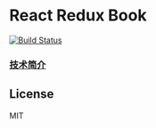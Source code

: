 # React Redux Book

[![Build Status](https://travis-ci.org/lewis617/react-redux-book.svg?branch=master)](https://travis-ci.org/lewis617/react-redux-book) 

### [技术简介](https://github.com/lewis617/react-redux-book/blob/master/01-brief-introduction/README.MD)

## License

MIT
